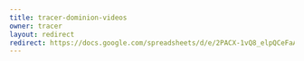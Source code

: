 ```yaml
---
title: tracer-dominion-videos
owner: tracer
layout: redirect
redirect: https://docs.google.com/spreadsheets/d/e/2PACX-1vQ8_elpQCeFaAuljo9PW_6WrbfMhmiJl7pqsWwVCJmvlVgZzKnQpWFk2A3-MY8HFW3zecc7Db3zjcPZ/pubhtml
---
```


